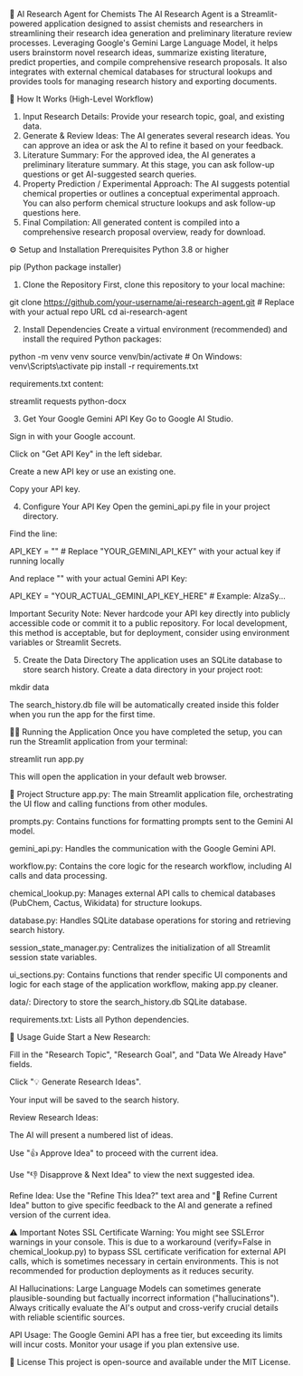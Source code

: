🔬 AI Research Agent for Chemists
The AI Research Agent is a Streamlit-powered application designed to assist chemists and researchers in streamlining their research idea generation and preliminary literature review processes. Leveraging Google's Gemini Large Language Model, it helps users brainstorm novel research ideas, summarize existing literature, predict properties, and compile comprehensive research proposals. It also integrates with external chemical databases for structural lookups and provides tools for managing research history and exporting documents.


🚀 How It Works (High-Level Workflow)
1. Input Research Details: Provide your research topic, goal, and existing data.
2. Generate & Review Ideas: The AI generates several research ideas. You can approve an idea or ask the AI to refine it based on your feedback.
3. Literature Summary: For the approved idea, the AI generates a preliminary literature summary. At this stage, you can ask follow-up questions or get AI-suggested search queries.
4. Property Prediction / Experimental Approach: The AI suggests potential chemical properties or outlines a conceptual experimental approach. You can also perform chemical structure lookups and ask follow-up questions here.
5. Final Compilation: All generated content is compiled into a comprehensive research proposal overview, ready for download.

⚙️ Setup and Installation
Prerequisites
Python 3.8 or higher

pip (Python package installer)

1. Clone the Repository
First, clone this repository to your local machine:

git clone https://github.com/your-username/ai-research-agent.git # Replace with your actual repo URL
cd ai-research-agent

2. Install Dependencies
Create a virtual environment (recommended) and install the required Python packages:

python -m venv venv
source venv/bin/activate  # On Windows: venv\Scripts\activate
pip install -r requirements.txt

requirements.txt content:

streamlit
requests
python-docx

3. Get Your Google Gemini API Key
Go to Google AI Studio.

Sign in with your Google account.

Click on "Get API Key" in the left sidebar.

Create a new API key or use an existing one.

Copy your API key.

4. Configure Your API Key
Open the gemini_api.py file in your project directory.

Find the line:

API_KEY = "" # Replace "YOUR_GEMINI_API_KEY" with your actual key if running locally

And replace "" with your actual Gemini API Key:

API_KEY = "YOUR_ACTUAL_GEMINI_API_KEY_HERE" # Example: AIzaSy...

Important Security Note: Never hardcode your API key directly into publicly accessible code or commit it to a public repository. For local development, this method is acceptable, but for deployment, consider using environment variables or Streamlit Secrets.

5. Create the Data Directory
The application uses an SQLite database to store search history. Create a data directory in your project root:

mkdir data

The search_history.db file will be automatically created inside this folder when you run the app for the first time.

🏃‍♀️ Running the Application
Once you have completed the setup, you can run the Streamlit application from your terminal:

streamlit run app.py

This will open the application in your default web browser.

📂 Project Structure
app.py: The main Streamlit application file, orchestrating the UI flow and calling functions from other modules.

prompts.py: Contains functions for formatting prompts sent to the Gemini AI model.

gemini_api.py: Handles the communication with the Google Gemini API.

workflow.py: Contains the core logic for the research workflow, including AI calls and data processing.

chemical_lookup.py: Manages external API calls to chemical databases (PubChem, Cactus, Wikidata) for structure lookups.

database.py: Handles SQLite database operations for storing and retrieving search history.

session_state_manager.py: Centralizes the initialization of all Streamlit session state variables.

ui_sections.py: Contains functions that render specific UI components and logic for each stage of the application workflow, making app.py cleaner.

data/: Directory to store the search_history.db SQLite database.

requirements.txt: Lists all Python dependencies.

📝 Usage Guide
Start a New Research:

Fill in the "Research Topic", "Research Goal", and "Data We Already Have" fields.

Click "💡 Generate Research Ideas".

Your input will be saved to the search history.

Review Research Ideas:

The AI will present a numbered list of ideas.

Use "👍 Approve Idea" to proceed with the current idea.

Use "👎 Disapprove & Next Idea" to view the next suggested idea.

Refine Idea: Use the "Refine This Idea?" text area and "🔄 Refine Current Idea" button to give specific feedback to the AI and generate a refined version of the current idea.



⚠️ Important Notes
SSL Certificate Warning: You might see SSLError warnings in your console. This is due to a workaround (verify=False in chemical_lookup.py) to bypass SSL certificate verification for external API calls, which is sometimes necessary in certain environments. This is not recommended for production deployments as it reduces security.

AI Hallucinations: Large Language Models can sometimes generate plausible-sounding but factually incorrect information ("hallucinations"). Always critically evaluate the AI's output and cross-verify crucial details with reliable scientific sources.

API Usage: The Google Gemini API has a free tier, but exceeding its limits will incur costs. Monitor your usage if you plan extensive use.

📄 License
This project is open-source and available under the MIT License.
